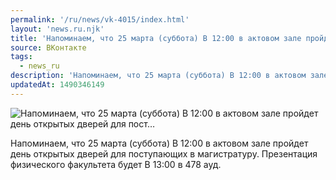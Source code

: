 ```yaml
---
permalink: '/ru/news/vk-4015/index.html'
layout: 'news.ru.njk'
title: 'Напоминаем, что 25 марта (суббота) В 12:00 в актовом зале пройдет день открытых дверей для пост'
source: ВКонтакте
tags:
  - news_ru
description: 'Напоминаем, что 25 марта (суббота) В 12:00 в актовом зале пройдет день открытых дверей для пост…'
updatedAt: 1490346149
---
```

![Напоминаем, что 25 марта (суббота) В 12:00 в актовом зале пройдет день открытых дверей для пост…](https://sun9-76.userapi.com/impf/c626518/v626518481/54143/M83oV2S0zDU.jpg?size=1200x880&quality=96&proxy=1&sign=725615249019d41fef0624134270fb32&c_uniq_tag=9JoC8MpzgV5JpchAeYXrqyfECVmvZ15dH8kz4t9vqas&type=album)

Напоминаем, что 25 марта (суббота) В 12:00 в актовом зале пройдет день открытых дверей для поступающих в магистратуру. Презентация физического факультета будет В 13:00 в 478 ауд.
